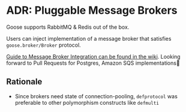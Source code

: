 ADR: Pluggable Message Brokers
========
Goose supports RabbitMQ & Redis out of the box.

Users can inject implementation of a message broker that satisfies `goose.broker/Broker` protocol.

[Guide to Message Broker Integration can be found in the wiki](https://github.com/nilenso/goose/wiki/Guide-to-Message-Broker-Integration). Looking forward to Pull Requests for Postgres, Amazon SQS implementations🤞

Rationale
---------

- Since brokers need state of connection-pooling, `defprotocol` was preferable to other polymorphism constructs like `defmulti`
